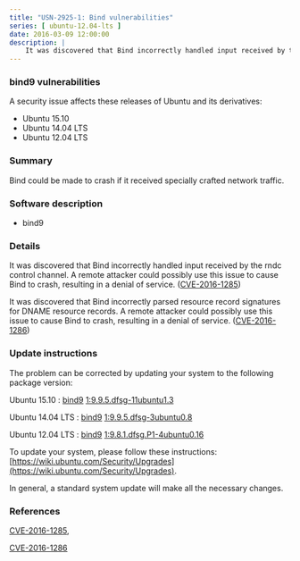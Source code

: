 ```yaml
---
title: "USN-2925-1: Bind vulnerabilities"
series: [ ubuntu-12.04-lts ]
date: 2016-03-09 12:00:00
description: |
    It was discovered that Bind incorrectly handled input received by the rndc control channel. A remote attacker could possibly use this issue to cause Bind to crash, resulting in a denial of service. ([CVE-2016-1285](http://people.ubuntu.com/~ubuntu-security/cve/CVE-2016-1285))
--- 
```

 
### bind9 vulnerabilities

A security issue affects these releases of Ubuntu and its derivatives:

* Ubuntu 15.10
* Ubuntu 14.04 LTS
* Ubuntu 12.04 LTS

### Summary

Bind could be made to crash if it received specially crafted network traffic.

### Software description

* bind9 

### Details

It was discovered that Bind incorrectly handled input received by the rndc control channel. A remote attacker could possibly use this issue to cause Bind to crash, resulting in a denial of service. ([CVE-2016-1285](http://people.ubuntu.com/~ubuntu-security/cve/CVE-2016-1285))

It was discovered that Bind incorrectly parsed resource record signatures for DNAME resource records. A remote attacker could possibly use this issue to cause Bind to crash, resulting in a denial of service. ([CVE-2016-1286](http://people.ubuntu.com/~ubuntu-security/cve/CVE-2016-1286)) 

### Update instructions

The problem can be corrected by updating your system to the following package version:

Ubuntu 15.10
 : [bind9](https://launchpad.net/ubuntu/+source/bind9) <span> [1:9.9.5.dfsg-11ubuntu1.3](https://launchpad.net/ubuntu/+source/bind9/1:9.9.5.dfsg-11ubuntu1.3) </span> 

Ubuntu 14.04 LTS
 : [bind9](https://launchpad.net/ubuntu/+source/bind9) <span> [1:9.9.5.dfsg-3ubuntu0.8](https://launchpad.net/ubuntu/+source/bind9/1:9.9.5.dfsg-3ubuntu0.8) </span> 

Ubuntu 12.04 LTS
 : [bind9](https://launchpad.net/ubuntu/+source/bind9) <span> [1:9.8.1.dfsg.P1-4ubuntu0.16](https://launchpad.net/ubuntu/+source/bind9/1:9.8.1.dfsg.P1-4ubuntu0.16) </span> 

To update your system, please follow these instructions: [https://wiki.ubuntu.com/Security/Upgrades](https://wiki.ubuntu.com/Security/Upgrades).

In general, a standard system update will make all the necessary changes. 

### References

 [CVE-2016-1285](http://people.ubuntu.com/~ubuntu-security/cve/CVE-2016-1285), 

 [CVE-2016-1286](http://people.ubuntu.com/~ubuntu-security/cve/CVE-2016-1286)
 
